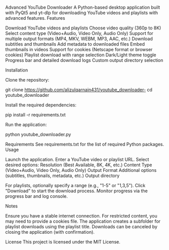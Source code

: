Advanced YouTube Downloader
A Python-based desktop application built with PyQt5 and yt-dlp for downloading YouTube videos and playlists with advanced features.
Features

Download YouTube videos and playlists
Choose video quality (360p to 8K)
Select content type (Video+Audio, Video Only, Audio Only)
Support for multiple output formats (MP4, MKV, WEBM, MP3, AAC, etc.)
Download subtitles and thumbnails
Add metadata to downloaded files
Embed thumbnails in videos
Support for cookies (Netscape format or browser cookies)
Playlist download with range selection
Dark/Light theme toggle
Progress bar and detailed download logs
Custom output directory selection

Installation

Clone the repository:

git clone https://github.com/alizulqarnain431/youtube_downloader-
cd youtube_downloader


Install the required dependencies:

pip install -r requirements.txt


Run the application:

python youtube_downloader.py

Requirements
See requirements.txt for the list of required Python packages.
Usage

Launch the application.
Enter a YouTube video or playlist URL.
Select desired options:
Resolution (Best Available, 8K, 4K, etc.)
Content Type (Video+Audio, Video Only, Audio Only)
Output Format
Additional options (subtitles, thumbnails, metadata, etc.)
Output directory


For playlists, optionally specify a range (e.g., "1-5" or "1,3,5").
Click "Download" to start the download process.
Monitor progress via the progress bar and log console.

Notes

Ensure you have a stable internet connection.
For restricted content, you may need to provide a cookies file.
The application creates a subfolder for playlist downloads using the playlist title.
Downloads can be canceled by closing the application (with confirmation).

License
This project is licensed under the MIT License.
